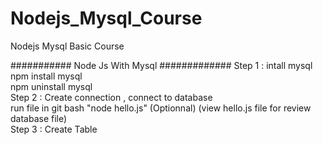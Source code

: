 # Nodejs_Mysql_Course
Nodejs Mysql Basic Course

########### Node Js With Mysql #############
Step 1 : intall mysql  </br>
         npm install mysql</br>
         npm uninstall mysql</br>
Step 2 : Create connection , connect to database</br>
         run file in git bash  "node hello.js" (Optionnal) (view hello.js file for review database file)</br>
Step 3 : Create Table</br>
         
